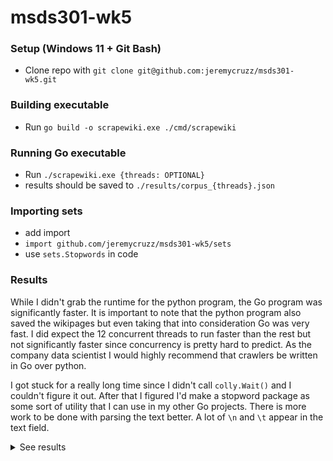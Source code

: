 # msds301-wk5

### Setup (Windows 11 + Git Bash)
- Clone repo with `git clone git@github.com:jeremycruzz/msds301-wk5.git`

### Building executable
- Run `go build -o scrapewiki.exe ./cmd/scrapewiki`

### Running Go executable
- Run `./scrapewiki.exe {threads: OPTIONAL}`
- results should be saved to `./results/corpus_{threads}.json`

### Importing sets
- add import
- `import github.com/jeremycruzz/msds301-wk5/sets`
- use `sets.Stopwords` in code

### Results

While I didn't grab the runtime for the python program, the Go program was significantly faster. It is important to note that the python program also saved the wikipages but even taking that into consideration Go was very fast. I did expect the 12 concurrent threads to run faster than the rest but not significantly faster since concurrency is pretty hard to predict. As the company data scientist I would highly recommend that crawlers be written in Go over python.

I got stuck for a really long time since I didn't call `colly.Wait()` and I couldn't figure it out. After that I figured I'd make a stopword package as some sort of utility that I can use in my other Go projects. There is more work to be done with parsing the text better. A lot of `\n` and `\t` appear in the text field.

<details> 
<summary> See results </summary>

| Concurrent Requests | Time (ns)    |
|---------------------|--------------|
| Go 1                   | 202749600   |
| Go 2                   | 202327000   |
| Go 3                   | 200905700   |
| Go 4                   | 219443600   |
| Go 5                   | 199313700   |
| Go 6                   | 202382800   |
| Go 7                   | 202605000   |
| Go 8                   | 197906400   |
| Go 9                   | 202593700   |
| Go 10                  | 199665100   |
| Go 11                  | 202349200   |
| Go 12                  | 198064600   |
| Python 1                | over 5 seconds   |

</details>